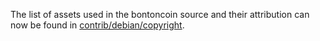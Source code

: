 The list of assets used in the bontoncoin source and their attribution can now be found in [contrib/debian/copyright](../contrib/debian/copyright).
